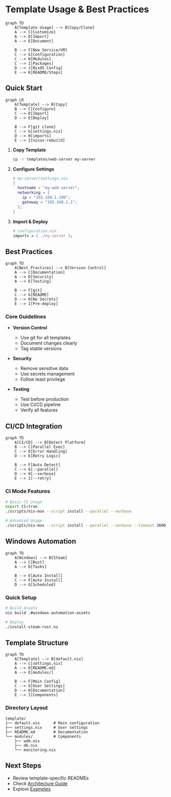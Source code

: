 # Template Usage & Best Practices

```mermaid
graph TD
    A[Template Usage] --> B[Copy/Clone]
    A --> C[Customize]
    A --> D[Import]
    A --> E[Document]
    
    B --> F[New Service/VM]
    C --> G[Configuration]
    C --> H[Modules]
    C --> I[Packages]
    D --> J[NixOS Config]
    E --> K[README/Steps]
```

## Quick Start

```mermaid
graph LR
    A[Template] --> B[Copy]
    B --> C[Configure]
    C --> D[Import]
    D --> E[Deploy]
    
    B --> F[git clone]
    C --> G[settings.nix]
    D --> H[imports]
    E --> I[nixos-rebuild]
```

1. **Copy Template**
   ```bash
   cp -r templates/web-server my-server
   ```

2. **Configure Settings**
   ```nix
   # my-server/settings.nix
   {
     hostname = "my-web-server";
     networking = {
       ip = "192.168.1.100";
       gateway = "192.168.1.1";
     };
   }
   ```

3. **Import & Deploy**
   ```nix
   # configuration.nix
   imports = [ ./my-server ];
   ```

## Best Practices

```mermaid
graph TD
    A[Best Practices] --> B[Version Control]
    A --> C[Documentation]
    A --> D[Security]
    A --> E[Testing]
    
    B --> F[git]
    C --> G[README]
    D --> H[No Secrets]
    E --> I[Pre-deploy]
```

### Core Guidelines

- **Version Control**
  - Use git for all templates
  - Document changes clearly
  - Tag stable versions

- **Security**
  - Remove sensitive data
  - Use secrets management
  - Follow least privilege

- **Testing**
  - Test before production
  - Use CI/CD pipeline
  - Verify all features

## CI/CD Integration

```mermaid
graph TD
    A[CI/CD] --> B[Detect Platform]
    B --> C[Parallel Exec]
    C --> D[Error Handling]
    D --> E[Retry Logic]
    
    B --> F[Auto Detect]
    C --> G[--parallel]
    D --> H[--verbose]
    E --> I[--retry]
```

### CI Mode Features

```bash
# Basic CI Usage
export CI=true
./scripts/nix-mox --script install --parallel --verbose

# Advanced Usage
./scripts/nix-mox --script install --parallel --verbose --timeout 3600 --retry 3
```

## Windows Automation

```mermaid
graph TD
    A[Windows] --> B[Steam]
    A --> C[Rust]
    A --> D[Tasks]
    
    B --> E[Auto Install]
    C --> F[Auto Install]
    D --> G[Scheduled]
```

### Quick Setup

```bash
# Build Assets
nix build .#windows-automation-assets

# Deploy
./install-steam-rust.nu
```

## Template Structure

```mermaid
graph TD
    A[Template] --> B[default.nix]
    A --> C[settings.nix]
    A --> D[README.md]
    A --> E[modules/]
    
    B --> F[Main Config]
    C --> G[User Settings]
    D --> H[Documentation]
    E --> I[Components]
```

### Directory Layout

```
template/
├── default.nix      # Main configuration
├── settings.nix     # User settings
├── README.md        # Documentation
└── modules/         # Components
    ├── web.nix
    ├── db.nix
    └── monitoring.nix
```

## Next Steps

- Review template-specific READMEs
- Check [Architecture Guide](../docs/ARCHITECTURE.md)
- Explore [Examples](../docs/nixamples/)

